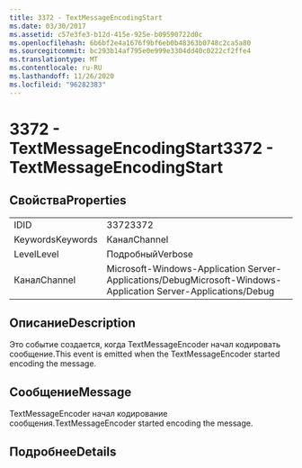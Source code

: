 ```yaml
---
title: 3372 - TextMessageEncodingStart
ms.date: 03/30/2017
ms.assetid: c57e3fe3-b12d-415e-925e-b09590722d0c
ms.openlocfilehash: 6b6bf2e4a1676f9bf6eb0b48363b0748c2ca5a80
ms.sourcegitcommit: bc293b14af795e0e999e3304dd40c0222cf2ffe4
ms.translationtype: MT
ms.contentlocale: ru-RU
ms.lasthandoff: 11/26/2020
ms.locfileid: "96282383"
---
```

# <a name="3372---textmessageencodingstart"></a><span data-ttu-id="aec91-102">3372 - TextMessageEncodingStart</span><span class="sxs-lookup"><span data-stu-id="aec91-102">3372 - TextMessageEncodingStart</span></span>

## <a name="properties"></a><span data-ttu-id="aec91-103">Свойства</span><span class="sxs-lookup"><span data-stu-id="aec91-103">Properties</span></span>  
  
|||  
|-|-|  
|<span data-ttu-id="aec91-104">ID</span><span class="sxs-lookup"><span data-stu-id="aec91-104">ID</span></span>|<span data-ttu-id="aec91-105">3372</span><span class="sxs-lookup"><span data-stu-id="aec91-105">3372</span></span>|  
|<span data-ttu-id="aec91-106">Keywords</span><span class="sxs-lookup"><span data-stu-id="aec91-106">Keywords</span></span>|<span data-ttu-id="aec91-107">Канал</span><span class="sxs-lookup"><span data-stu-id="aec91-107">Channel</span></span>|  
|<span data-ttu-id="aec91-108">Level</span><span class="sxs-lookup"><span data-stu-id="aec91-108">Level</span></span>|<span data-ttu-id="aec91-109">Подробный</span><span class="sxs-lookup"><span data-stu-id="aec91-109">Verbose</span></span>|  
|<span data-ttu-id="aec91-110">Канал</span><span class="sxs-lookup"><span data-stu-id="aec91-110">Channel</span></span>|<span data-ttu-id="aec91-111">Microsoft-Windows-Application Server-Applications/Debug</span><span class="sxs-lookup"><span data-stu-id="aec91-111">Microsoft-Windows-Application Server-Applications/Debug</span></span>|  
  
## <a name="description"></a><span data-ttu-id="aec91-112">Описание</span><span class="sxs-lookup"><span data-stu-id="aec91-112">Description</span></span>  

 <span data-ttu-id="aec91-113">Это событие создается, когда TextMessageEncoder начал кодировать сообщение.</span><span class="sxs-lookup"><span data-stu-id="aec91-113">This event is emitted when the TextMessageEncoder started encoding the message.</span></span>  
  
## <a name="message"></a><span data-ttu-id="aec91-114">Сообщение</span><span class="sxs-lookup"><span data-stu-id="aec91-114">Message</span></span>  

 <span data-ttu-id="aec91-115">TextMessageEncoder начал кодирование сообщения.</span><span class="sxs-lookup"><span data-stu-id="aec91-115">TextMessageEncoder started encoding the message.</span></span>  
  
## <a name="details"></a><span data-ttu-id="aec91-116">Подробнее</span><span class="sxs-lookup"><span data-stu-id="aec91-116">Details</span></span>
